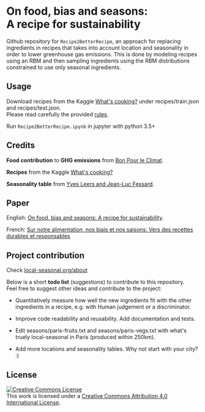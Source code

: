 # On food, bias and seasons: <br> A recipe for sustainability
Github repository for `Recipe2BetterRecipe`, an approach for replacing ingredients in recipes that takes into account location and seasonality in order to lower greenhouse gas emissions. This is done by modeling recipes using an RBM and then sampling ingredients using the RBM distributions constrained to use only seasonal ingredients.

## Usage

Download recipes from the Kaggle [What's cooking?](https://www.kaggle.com/c/whats-cooking-kernels-only) under recipes/train.json and recipes/test.json. <br>
Please read carefully the provided [rules](https://www.kaggle.com/c/whats-cooking-kernels-only/rules).

Run `Recipe2BetterRecipe.ipynb` in jupyter with python 3.5+

## Credits

**Food contribution** to **GHG emissions** from [Bon Pour le Climat](https://www.bonpourleclimat.org/).

**Recipes** from the Kaggle [What's cooking?](https://www.kaggle.com/c/whats-cooking-kernels-only)

**Seasonality table** from [Yves Leers and Jean-Luc Fessard](http://www.buchetchastel.fr/ca-chauffe-dans-nos-assiettes-yves-leers-9782283030219).

## Paper

English: [On food, bias and seasons: A recipe for sustainability](paper/VO.pdf).

French: [Sur notre alimentation, nos biais et nos saisons: Vers des recettes durables et responsables](paper/VF.pdf)

## Project contribution

Check [local-seasonal.org/about](https://www.local-seasonal.org/about)

Below is a short **todo list** (suggestions) to contribute to this repository. <br>
Feel free to suggest other ideas and contribute to the project:

* Quantitatively measure how well the new ingredients fit with the other ingredients in a recipe, e.g. with Human judgement or a discriminator.

* Improve code readability and reusability. Add documentation and tests.

* Edit seasons/paris-fruits.txt and seasons/paris-vegs.txt with what's truely local-seasonal in Paris (produced within 250km).

* Add more locations and seasonality tables. Why not start with your city? :)

## License
<a rel="license" href="http://creativecommons.org/licenses/by/4.0/"><img alt="Creative Commons License" style="border-width:0" src="https://i.creativecommons.org/l/by/4.0/80x15.png" /></a><br />This work is licensed under a <a rel="license" href="http://creativecommons.org/licenses/by/4.0/">Creative Commons Attribution 4.0 International License</a>.

